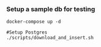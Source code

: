 ### Setup a sample db for testing

```
docker-compose up -d

#Setup Postgres
./scripts/download_and_insert.sh
```